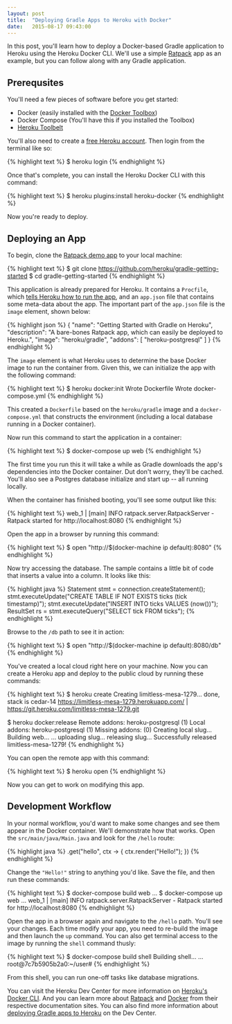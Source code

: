 ```yaml
---
layout: post
title:  "Deploying Gradle Apps to Heroku with Docker"
date:   2015-08-17 09:43:00
---
```


In this post, you'll learn how to deploy a Docker-based Gradle application to Heroku using the Heroku Docker CLI. We'll use a simple [Ratpack](http://ratpack.io/) app as an example, but you can follow along with any Gradle application.

## Prerequsites

You'll need a few pieces of software before you get started:

* Docker (easily installed with the [Docker Toolbox](https://www.docker.com/toolbox))
* Docker Compose (You'll have this if you installed the Toolbox)
* [Heroku Toolbelt](https://toolbelt.heroku.com/)

You'll also need to create a [free Heroku account](http://heroku.com/). Then login from the terminal like so:

{% highlight text %}
$ heroku login
{% endhighlight %}

Once that's complete, you can install the Heroku Docker CLI with this command:

{% highlight text %}
$ heroku plugins:install heroku-docker
{% endhighlight %}

Now you're ready to deploy.

## Deploying an App

To begin, clone the [Ratpack demo app](https://github.com/heroku/gradle-getting-started) to your local machine:

{% highlight text %}
$ git clone https://github.com/heroku/gradle-getting-started
$ cd gradle-getting-started
{% endhighlight %}

This application is already prepared for Heroku. It contains a `Procfile`, which [tells Heroku how to run the app](https://devcenter.heroku.com/articles/procfile), and an `app.json` file that contains some meta-data about the app. The important part of the `app.json` file is the `image` element, shown below:

{% highlight json %}
{
  "name": "Getting Started with Gradle on Heroku",
  "description": "A bare-bones Ratpack app, which can easily be deployed to Heroku.",
  "image": "heroku/gradle",
  "addons": [ "heroku-postgresql" ]
}
{% endhighlight %}

The `image` element is what Heroku uses to determine the base Docker image to run the container from. Given this, we can initialize the app with the following command:

{% highlight text %}
$ heroku docker:init
Wrote Dockerfile
Wrote docker-compose.yml
{% endhighlight %}

This created a `Dockerfile` based on the `heroku/gradle` image and a `docker-compose.yml` that constructs the environment (including a local database running in a Docker container).

Now run this command to start the application in a container:

{% highlight text %}
$ docker-compose up web
{% endhighlight %}

The first time you run this it will take a while as Gradle downloads the app's dependencies into the Docker container. Dut don't worry, they'll be cached. You'll also see a Postgres database initialize and start up -- all running locally.

When the container has finished booting, you'll see some output like this:

{% highlight text %}
web_1 | [main] INFO ratpack.server.RatpackServer - Ratpack started for http://localhost:8080
{% endhighlight %}

Open the app in a browser by running this command:

{% highlight text %}
$ open "http://$(docker-machine ip default):8080"
{% endhighlight %}

Now try accessing the database. The sample contains a little bit of code that inserts a value into a column. It looks like this:

{% highlight java %}
Statement stmt = connection.createStatement();
stmt.executeUpdate("CREATE TABLE IF NOT EXISTS ticks (tick timestamp)");
stmt.executeUpdate("INSERT INTO ticks VALUES (now())");
ResultSet rs = stmt.executeQuery("SELECT tick FROM ticks");
{% endhighlight %}

Browse to the `/db` path to see it in action:

{% highlight text %}
$ open "http://$(docker-machine ip default):8080/db"
{% endhighlight %}

You've created a local cloud right here on your machine. Now you can create a Heroku app and deploy to the public cloud by running these commands:

{% highlight text %}
$ heroku create
Creating limitless-mesa-1279... done, stack is cedar-14
https://limitless-mesa-1279.herokuapp.com/ | https://git.heroku.com/limitless-mesa-1279.git

$ heroku docker:release
Remote addons: heroku-postgresql (1)
Local addons: heroku-postgresql (1)
Missing addons:  (0)
Creating local slug...
Building web...
...
uploading slug...
releasing slug...
Successfully released limitless-mesa-1279!
{% endhighlight %}

You can open the remote app with this command:

{% highlight text %}
$ heroku open
{% endhighlight %}

Now you can get to work on modifying this app.

## Development Workflow

In your normal workflow, you'd want to make some changes and see them appear in the Docker container. We'll demonstrate how that works. Open the `src/main/java/Main.java` and look for the `/hello` route:

{% highlight java %}
.get("hello", ctx -> {
  ctx.render("Hello!");
})
{% endhighlight %}

Change the `"Hello!"` string to anything you'd like. Save the file, and then run these commands:

{% highlight text %}
$ docker-compose build web
...
$ docker-compose up web
...
web_1              | [main] INFO ratpack.server.RatpackServer - Ratpack started for http://localhost:8080
{% endhighlight %}

Open the app in a browser again and navigate to the `/hello` path. You'll see your changes. Each time modify your app, you need to re-build the image and then launch the `up` command. You can also get terminal access to the image by running the `shell` command thusly:

{% highlight text %}
$ docker-compose build shell
Building shell...
...
root@7c7b5905b2a0:~/user#
{% endhighlight %}

From this shell, you can run one-off tasks like database migrations.

You can visit the Heroku Dev Center for more information on [Heroku's Docker CLI]().
And you can learn more about [Ratpack](http://ratpack.io/) and [Docker](https://docs.docker.com/)
from their respective documentation sites. You can also find more information about
[deploying Gradle apps to Heroku](https://devcenter.heroku.com/articles/deploying-gradle-apps-on-heroku) on the Dev Center.
